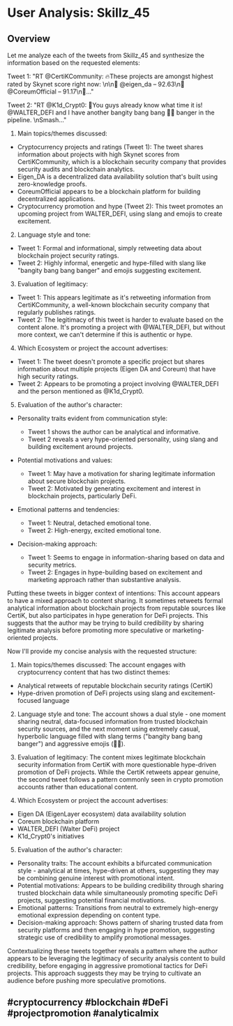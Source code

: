# User Analysis: Skillz_45

## Overview

<think>
Let me analyze each of the tweets from Skillz_45 and synthesize the information based on the requested elements:

Tweet 1:
"RT @CertiKCommunity: 🔥These projects are amongst highest rated by Skynet score right now:
\n\n🥇 @eigen_da – 92.63\n🥈 @CoreumOfficial – 91.17\n🥉…"

Tweet 2:
"RT @K1d_Crypt0: 🚨You guys already know what time it is! @WALTER_DEFI and I have another bangity bang bang 🔫🔫 banger in the pipeline. \nSmash…"

1. Main topics/themes discussed:
- Cryptocurrency projects and ratings (Tweet 1): The tweet shares information about projects with high Skynet scores from CertiKCommunity, which is a blockchain security company that provides security audits and blockchain analytics.
- Eigen_DA is a decentralized data availability solution that's built using zero-knowledge proofs.
- CoreumOfficial appears to be a blockchain platform for building decentralized applications.
- Cryptocurrency promotion and hype (Tweet 2): This tweet promotes an upcoming project from WALTER_DEFI, using slang and emojis to create excitement.

2. Language style and tone:
- Tweet 1: Formal and informational, simply retweeting data about blockchain project security ratings.
- Tweet 2: Highly informal, energetic and hype-filled with slang like "bangity bang bang banger" and emojis suggesting excitement.

3. Evaluation of legitimacy:
- Tweet 1: This appears legitimate as it's retweeting information from CertiKCommunity, a well-known blockchain security company that regularly publishes ratings.
- Tweet 2: The legitimacy of this tweet is harder to evaluate based on the content alone. It's promoting a project with @WALTER_DEFI, but without more context, we can't determine if this is authentic or hype.

4. Which Ecosystem or project the account advertises:
- Tweet 1: The tweet doesn't promote a specific project but shares information about multiple projects (Eigen DA and Coreum) that have high security ratings.
- Tweet 2: Appears to be promoting a project involving @WALTER_DEFI and the person mentioned as @K1d_Crypt0.

5. Evaluation of the author's character:

- Personality traits evident from communication style:
  - Tweet 1 shows the author can be analytical and informative.
  - Tweet 2 reveals a very hype-oriented personality, using slang and building excitement around projects.

- Potential motivations and values:
  - Tweet 1: May have a motivation for sharing legitimate information about secure blockchain projects.
  - Tweet 2: Motivated by generating excitement and interest in blockchain projects, particularly DeFi.

- Emotional patterns and tendencies:
  - Tweet 1: Neutral, detached emotional tone.
  - Tweet 2: High-energy, excited emotional tone.

- Decision-making approach:
  - Tweet 1: Seems to engage in information-sharing based on data and security metrics.
  - Tweet 2: Engages in hype-building based on excitement and marketing approach rather than substantive analysis.

Putting these tweets in bigger context of intentions:
This account appears to have a mixed approach to content sharing. It sometimes retweets formal analytical information about blockchain projects from reputable sources like CertiK, but also participates in hype generation for DeFi projects. This suggests that the author may be trying to build credibility by sharing legitimate analysis before promoting more speculative or marketing-oriented projects.

Now I'll provide my concise analysis with the requested structure:
</think>

1. Main topics/themes discussed:
The account engages with cryptocurrency content that has two distinct themes: 
- Analytical retweets of reputable blockchain security ratings (CertiK)
- Hype-driven promotion of DeFi projects using slang and excitement-focused language

2. Language style and tone:
The account shows a dual style - one moment sharing neutral, data-focused information from trusted blockchain security sources, and the next moment using extremely casual, hyperbolic language filled with slang terms ("bangity bang bang banger") and aggressive emojis (🚨🔫).

3. Evaluation of legitimacy:
The content mixes legitimate blockchain security information from CertiK with more questionable hype-driven promotion of DeFi projects. While the CertiK retweets appear genuine, the second tweet follows a pattern commonly seen in crypto promotion accounts rather than educational content.

4. Which Ecosystem or project the account advertises:
- Eigen DA (EigenLayer ecosystem) data availability solution
- Coreum blockchain platform
- WALTER_DEFI (Walter DeFi) project
- K1d_Crypt0's initiatives

5. Evaluation of the author's character:
- Personality traits: The account exhibits a bifurcated communication style - analytical at times, hype-driven at others, suggesting they may be combining genuine interest with promotional intent.
- Potential motivations: Appears to be building credibility through sharing trusted blockchain data while simultaneously promoting specific DeFi projects, suggesting potential financial motivations.
- Emotional patterns: Transitions from neutral to extremely high-energy emotional expression depending on content type.
- Decision-making approach: Shows pattern of sharing trusted data from security platforms and then engaging in hype promotion, suggesting strategic use of credibility to amplify promotional messages.

Contextualizing these tweets together reveals a pattern where the author appears to be leveraging the legitimacy of security analysis content to build credibility, before engaging in aggressive promotional tactics for DeFi projects. This approach suggests they may be trying to cultivate an audience before pushing more speculative promotions.

#cryptocurrency #blockchain #DeFi #projectpromotion #analyticalmix
---
